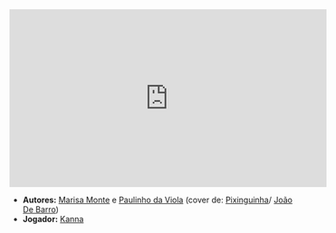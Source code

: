 <iframe width="560" height="315" src="https://www.youtube.com/embed/7217Xga4zOw?si=F5w1U1uvt6ivZn-0" title="YouTube video player" frameborder="0" allow="accelerometer; autoplay; clipboard-write; encrypted-media; gyroscope; picture-in-picture; web-share" referrerpolicy="strict-origin-when-cross-origin" allowfullscreen></iframe>

- **Autores:** [Marisa Monte](../Autores/Marisa%20Monte.md) e [Paulinho da Viola](../Autores/Paulinho%20da%20Viola.md) (cover de: [Pixinguinha](../Autores/Pixinguinha.md)/ [João De Barro](../Autores/João%20De%20Barro.md))
- **Jogador:** [Kanna](content/Jogadores/Kanna.md)